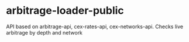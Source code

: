 # arbitrage-loader-public
API based on arbitrage-api, cex-rates-api, cex-networks-api. Checks live arbitrage by depth and network
